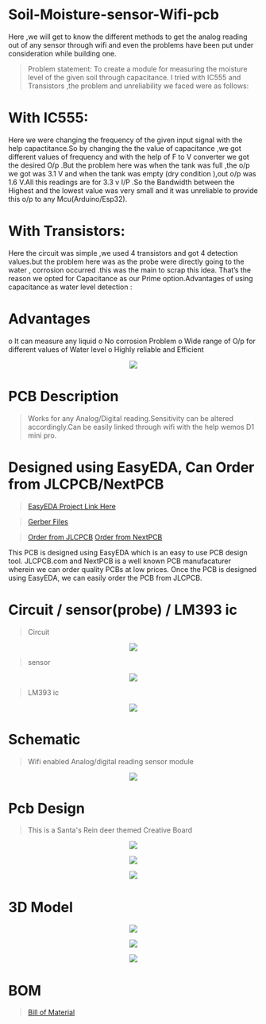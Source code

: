 # Soil-Moisture-sensor-Wifi-pcb
Here ,we will get to know the different methods to get the analog reading out of any sensor through wifi and even the problems have been put under consideration while building one.

> Problem statement: To create a module for measuring the moisture level of the given soil through capacitance.
 I tried with IC555 and Transistors ,the problem and unreliability we faced were as follows:
# With IC555: 
Here we were changing the frequency of the given input signal with the help
capactitance.So by changing the the value of capacitance ,we got different values of frequency and with the help of F to V converter we got the desired O/p .But the problem here was when the tank was full ,the o/p we got was 3.1 V and when the tank was empty (dry condition ),out o/p was 1.6 V.All this readings are for 3.3 v I/P .So the Bandwidth between the Highest and the lowest value was very small and it was
unreliable to provide this o/p to any Mcu(Arduino/Esp32).
# With Transistors: 
Here the circuit was simple ,we used 4 transistors and got 4 detection values.but the problem here was as the probe were directly going to the water ,  corrosion occurred .this was the main to scrap this idea. That’s the reason we opted for Capacitance as our Prime option.Advantages of using capacitance as water level detection :
# Advantages
o It can measure any liquid
o No corrosion Problem
o Wide range of O/p for different values of Water level
o Highly reliable and Efficient



<p align="center">
<img align="center" src="https://github.com/aksharanhere/Christmas_PCB/blob/main/hp.jpg">
</p>

  
# PCB Description
> Works for any Analog/Digital reading.Sensitivity can be altered accordingly.Can be easily linked through wifi with the help wemos D1 mini pro.
# Designed using EasyEDA, Can Order from JLCPCB/NextPCB
> [EasyEDA Project Link Here](https://easyeda.com/aksharan.g/soil-moisture-sensor)

>[Gerber Files](https://github.com/aksharanhere/Soil-Moisture-sensor-Wifi-pcb/blob/main/Gerber_PCB_2021-02-10_23-38-45_2021-02-12.zip)

> [Order from JLCPCB](https://jlcpcb.com/)
> [Order from NextPCB](https://www.nextpcb.com/)

This PCB is designed using EasyEDA which is an easy to use PCB design tool.
JLCPCB.com and NextPCB is a well known PCB manufacaturer wherein we can order quality PCBs at low prices. Once the PCB is designed using EasyEDA, we can easily order the PCB from JLCPCB.

# Circuit / sensor(probe) / LM393 ic

> Circuit
<p align="center">
<img align="center" src="https://github.com/aksharanhere/Soil-Moisture-sensor-Wifi-pcb/blob/main/Rain-Sensor-Circuit-Diagram.png">
</p>

> sensor
<p align="center">
<img align="center" src="https://github.com/aksharanhere/Soil-Moisture-sensor-Wifi-pcb/blob/main/probe.png">
</p>

> LM393 ic
<p align="center">
<img align="center" src="https://github.com/aksharanhere/Soil-Moisture-sensor-Wifi-pcb/blob/main/lm393-pinout-datasheet-equivalent.jpg">
</p>

# Schematic

> Wifi enabled Analog/digital reading sensor module 

<p align="center">
<img align="center" src="https://github.com/aksharanhere/Soil-Moisture-sensor-Wifi-pcb/blob/main/Schematic_Soil%20Moisture%20Sensor_2021-02-11%20(1).png">
</p>

# Pcb Design
> This is a Santa's Rein deer themed Creative Board

<p align="center">
<img align="center" src="https://github.com/aksharanhere/Soil-Moisture-sensor-Wifi-pcb/blob/main/bottom_layer.png">
</p>

<p align="center">
<img align="center" src="https://github.com/aksharanhere/Soil-Moisture-sensor-Wifi-pcb/blob/main/Top_Layer.png">
</p>

<p align="center">
<img align="center" src="https://github.com/aksharanhere/Soil-Moisture-sensor-Wifi-pcb/blob/main/both_combined.png">
</p>


# 3D Model
<p align="center">
<img align="center"src="https://github.com/aksharanhere/Soil-Moisture-sensor-Wifi-pcb/blob/main/3dmain1.png">
</p>

<p align="center">
<img align="center"src="https://github.com/aksharanhere/Soil-Moisture-sensor-Wifi-pcb/blob/main/3dside1.png">
</p>

<p align="center">
<img align="center"src="https://github.com/aksharanhere/Soil-Moisture-sensor-Wifi-pcb/blob/main/Back3d.png">
</p>

# BOM 
> [Bill of Material](https://github.com/aksharanhere/Soil-Moisture-sensor-Wifi-pcb/blob/main/BOM_Soil%20Moisture%20Sensor%20wifi_2021-02-12.csv)


